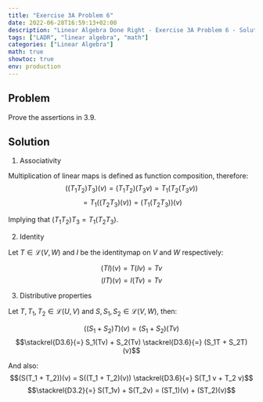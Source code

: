 ```yaml
---
title: "Exercise 3A Problem 6"
date: 2022-06-28T16:59:13+02:00
description: "Linear Algebra Done Right - Exercise 3A Problem 6 - Solution"
tags: ["LADR", "linear algebra", "math"]
categories: ["Linear Algebra"]
math: true
showtoc: true
env: production
---
```


## Problem
Prove the assertions in 3.9.

## Solution
1. Associativity

Multiplication of linear maps is defined as function composition, therefore:
$$((T_1 T_2) T_3)(v) = (T_1T_2)(T_3 v) = T_1(T_2(T_3v))$$
$$= T_1((T_2T_3)(v)) = (T_1(T_2T_3))(v)$$

Implying that $(T_1T_2)T_3 = T_1(T_2T_3)$.

2. Identity

Let $T \in \mathcal{L}(V,W)$ and $I$ be the identitymap on $V$ and $W$ respectively:

$$(TI)(v) = T(Iv) = Tv$$
$$(IT)(v) = I(Tv) = Tv$$

3. Distributive properties

Let $T, T_1, T_2 \in \mathcal{L}(U,V)$ and $S, S_1, S_2 \in \mathcal{L}(V,W)$, then:

$$((S_1 + S_2)T)(v) = (S_1 + S_2)(Tv)$$ 
$$\stackrel{D3.6}{=} S_1(Tv) + S_2(Tv) \stackrel{D3.6}{=} (S_1T + S_2T)(v)$$

And also:
$$(S(T_1 + T_2))(v) = S((T_1 + T_2)(v)) \stackrel{D3.6}{=} S(T_1 v + T_2 v)$$ 
$$\stackrel{D3.2}{=} S(T_1v) + S(T_2v) = (ST_1)(v) + (ST_2)(v)$$



